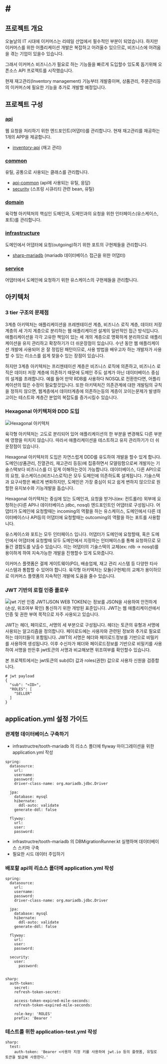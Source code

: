 # \#

## 프로젝트 개요
오늘날의 IT 시대에 이커머스는 리테일 산업에서 필수적인 부분이 되었습니다. 하지만 이커머스를 위한 어플리케이션 개발은 복잡하고 어려울수 있으므로, 비즈니스에 어려움을 겪는 기업이 있을수 있습니다.

그래서 이커머스 비즈니스가 필요로 하는 기능들을 빠르게 도입할수 있도록 돕기위해 오픈소스 API 프로젝트를 시작했습니다.

현재 재고관리(Inventory management) 기능부터 개발중이며, 상품관리, 주문관리등의 이커머스에 필요한 기능을 추가로 개발할 예정입니다.

## 프로젝트 구성
### [api](./api)
웹 요청을 처리하기 위한 엔드포인트(어댑터)를 관리합니다. 현재 재고관리를 재공하는 1개의 APP을 제공합니다.
- [inventory-api](./api/inventory-api) (재고 관리)

### [common](./common)
유틸, 공통으로 사용되는 클래스를 관리합니다.
- [api-common](./common/api-common) (api에 사용되는 유틸, 응답)
- [security](./common/security) (스프링 시큐리티 관련 bean, 유틸)

### [domain](./domain)
육각형 아키텍처의 핵심인 도메인과, 도메인과의 요청을 위한 인터페이스(유스케이스, 포트)를 관리합니다.

### [infrastructure](./infrastructure)
도메인에서 어댑터에 요청(outgoing)하기 위한 포트의 구현체들을 관리합니다.
- [sharp-mariadb](./infrastructure/sharp-mariadb) (mariadb 데이터베이스 접근을 위한 어댑터)

### [service](./service)
어댑터에서 도메인에 요청하기 위한 유스케이스의 구현체들을 관리합니다.

## 아키텍처
### 3 tier 구조의 문제점
3계층 아키텍처는 애플리케이션을 프레젠테이션 계층, 비즈니스 로직 계층, 데이터 저장 계층의 세 가지 계층으로 분리하는 웹 애플리케이션 설계의 일반적인 접근 방식입니다. 애플리케이션을 각각 고유한 책임이 있는 세 개의 계층으로 명확하게 분리하므로 애플리케이션을 유지 관리하고 확장하기가 더 쉬운장점이 있습니다.
수년 동안 웹 애플리케이션 개발에 사용되어 온 잘 정립된 패턴이므로, 사용 방법을 배우고자 하는 개발자가 사용할 수 있는 리소스를 쉽게 찾을수 있는 장점이 있습니다.

하지만 3계층 아키텍처는 프리젠테이션 계층은 비즈니스 로직에 의존하고, 비즈니스 로직은 데이터 저장 계층에 의존하기 때문에 도메인 주도 설계가 아닌 데이터베이스 중심의 설계를 초래합니다. 예를 들어 만약 RDB를 사용하다 NOSQL로 전환한다면, 어플리케이션의 많은 수정이 필요할것입니다. 또한 아키텍처간 의존관계에 대한 개발팀의 규칙을 정하지 않으면, 웹계층에서 데이터계층에 의존하는등의 계층이 꼬이는문제가 발생하고이는 테스트와 계층간 분업의 복잡도를 증가시킬수 있습니다.

### Hexagonal 아키텍처와 DDD 도입
![Hexagonal 아키텍처](./docs/hexagonal.png)

육각형 아키텍처는 고도로 분리되어 있어 애플리케이션의 한 부분을 변경해도 다른 부분에 영향을 미치지 않습니다. 따라서 애플리케이션을 테스트하고 유지 관리하기가 더 쉬운장점이 있습니다.

Hexagonal 아키텍처의 도입은 자연스럽게 DDD를 유도하여 개발을 할수 있게 합니다. 도메인(상품관리, 진열관리, 재고관리 등등)에 집중하면서 모델링함으로써 개발자는 기술스택보다 비즈니스를 더 깊게 이해하는것이 가능합니다. 데이터베이스, 다른 API으로의 요청, 유스케이스(비즈니스로직)은 모두 도메인에 의존하도록 설계됩니다. 기술스택과 요구사항은 빠르게 변화하지만, 도메인은 가장 중심이 되고 쉽게 변하지 않으므로 원할한 유지보수와 기능개발을 돕습니다.

Hexagonal 아키텍처는 중심에 있는 도메인과, 요청을 받거나(ex: 컨트롤러) 외부에 요청하는(다른 API나 데이터베이스 jdbc, nosql) 엔드포인트인 어댑터로 구성됩니다. 어댑터가 도메인에 요청할때는 incoming의 역활을 하는 유스케이스, 도메인에서 다른 데이터베이스나 API등의 어댑터에 요청할때는 outcoming의 역활을 하는 포트를 사용합니다.

유스케이스와 포트는 모두 인터페이스 입니다. 어댑터가 도메인에 요청할때, 혹은 도메인에서 어댑터에 요청할때 모두 도메인에서 지정하는 인터페이스를 통해 요청하므로 모듈간 결합도를 낮출수 있습니다. 이는 어댑터의 기술스택의 교체(ex: rdb -> nosql)를 용이하게 하여 지속가능한 개발을 진행할수 있게 도와줍니다.

이커머스 플랫폼은 결제 게이트웨이(PG), 배송업체, 재고 관리 시스템 등 다양한 타사 시스템과 통합할 수 있어야 합니다. 육각형 아키텍처는 모듈(구현체)의 교체가 용이하므로 이커머스 플랫폼의 지속적인 개발에 도움을 줄수 있습니다.

### JWT 기반의 로컬 인증 플로우
![jwt 기반 인증](./docs/jwt-workflow1.png)
JWT(JSON WEB TOKEN)는 정보를 JSON을 사용하여 안전하게(손상, 위조여부 확인) 통신하기 위한 개방된 표준입니다. JWT는 웹 애플리케이션에서 인증 및 권한 부여 목적으로 자주 사용되고 있습니다.

JWT는 헤더, 페이로드, 서명의 세 부분으로 구성됩니다. 헤더는 토큰의 유형과 서명에 사용되는 알고리즘을 정의합니다. 페이로드에는 사용자와 관련된 정보와 추가로 필요로 하는 데이터들이 포함됩니다. JWT의 서명은 헤더와 페이로드정보를 기반으로 비밀키를 사용하여 생성됩니다. 이후 수신자가 헤더와 페이로드정보를 기반으로 비밀키를 사용하여 서명을 만든후 jwt토큰의 서명과 비교해보면 위조여부를 확인할수 있습니다.

본 프로젝트에서는 jwt토큰의 sub(ID) 값과 roles(권한) 값으로 사용자 신원을 검증합니다.
```
# jwt payload
{
  "sub": "<ID>",
  "ROLES": [
    "SELLER"
  ]
}
```

## application.yml 설정 가이드
### 관계형 데이터베이스 구축하기
- infrastructre/tooth-mariadb 의 리소스 폴더에 flyway 마이그레이션을 위한 application.yml 작성
```
spring:
  datasource:
    url: 
    username: 
    password: 
    driver-class-name: org.mariadb.jdbc.Driver

  jpa:
    database: mysql
    hibernate:
      ddl-auto: validate
    generate-ddl: false

  flyway:
    url:
    user: 
    password: 
```
- infrastructre/tooth-mariadb 의 DBMigrationRunner.kt 실행하며 데이터베이스 스키마 구축
- 필요한 시드 데이터 주입하기


### 배포할 api의 리소스 폴더에 application.yml 작성
```
spring:
  datasource:
    url:
    username:
    password:
    driver-class-name: org.mariadb.jdbc.Driver

  jpa:
    database: mysql
    hibernate:
      ddl-auto: validate
    generate-ddl: false

  flyway:
    url: 
    user: 
    password: 

  security:
    user:
      password:


sharp:
  auth-token:
    secret:
    refresh-token-secret:

    access-token-expired-mile-seconds:
    refresh-token-expired-mile-seconds:

    role-key: 'ROLES'
    prefix: 'Bearer '
```

### 테스트를 위한 application-test.yml 작성
```
sharp:
  test:
    auth-token: 'Bearer <사용자 지정 키를 사용하여 jwt.io 등의 플랫폼, 유틸로 토큰을 발급해 사용한다.'
```
